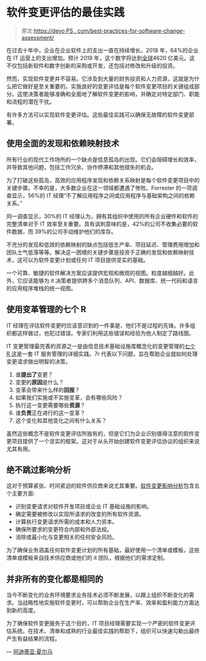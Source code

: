 # 软件变更评估的最佳实践

> 原文:[https://devo PS . com/best-practices-for-software-change-assessment/](https://devops.com/best-practices-for-software-change-assessment/)

在过去十年中，企业在企业软件上的支出一直在持续增长，2018 年，64%的企业在 IT 运营上的支出增加。预计 2019 年，这个数字将达到[全球](https://www.statista.com/statistics/203428/total-enterprise-software-revenue-forecast/)4620 亿美元。这不仅包括新软件和数字创新的采购或开发，还包括对修改和升级的投资。

然而，实现软件变更并不容易。它涉及到大量的财务投资和人力资源，这就是为什么把它做好是至关重要的。实施良好的变更评估是每个软件变更项目的关键组成部分。这使决策者能够准确和全面地了解软件变更的影响，并确定对特定部门、职能和流程的潜在干扰。

有许多方法可以实现软件变更评估。这些最佳实践可以确保无故障的软件变更部署。

## **使用全面的发现和依赖映射技术**

所有行业的现代工作场所的一个缺点是信息孤岛的出现。它们会阻碍增长和效率，并导致其他问题，包括工作冗余、协作停滞和其他错失的机会。

为了打破这些孤岛，高效的应用程序发现和依赖关系映射是每个软件变更项目中的关键步骤。不幸的是，大多数企业在这一领域都遭遇了惨败。Forrester 的一项调查显示，56%的 IT 经理“不了解应用程序之间或应用程序与基础架构之间的依赖关系。”

同一调查显示，30%的 IT 经理认为，拥有其组织中使用的所有企业硬件和软件的完整清单对于 IT 效率至关重要。具有讽刺意味的是，42%的公司不收集必要的软件数据，而 39%的公司手动维护他们的库存。

不充分的发现和低效的依赖映射的缺点包括低生产率、项目延迟、管理费用增加和团队士气低落等等。解决这一困境的关键步骤是投资于正确的发现和依赖映射技术，这可以为软件变更计划或任何 IT 项目提供坚实的基础。

一个可靠、敏捷的软件解决方案应该提供宏观和微观的视图。粒度越细越好。此外，它应该能够为 it 决策者提供跨多个消息队列、API、数据库、统一代码和语言的应用程序堆栈的统一视图。

## **使用变革管理的七个 R**

IT 经理在评估软件变更时应该意识到的一件事是，他们不是过程的先锋。许多组织都这样做过，也犯过错误。专家们利用这些错误和经验为他人制定了路线图。

IT 变更管理最完善的资源之一是由信息技术基础设施库概念化的变更管理的[七个 R](http://itsm.certification.info/seven_r.html),这是一套 IT 服务管理的详细实践。7r 代表以下问题，旨在帮助企业就如何处理变更请求做出明智的决策。

1.  谁**提出了**变更？
2.  变更的**原因**是什么？
3.  变革会带来什么样的**回报**？
4.  如果我们实施或不实施变革，会有哪些风险？
5.  执行这一变更需要哪些**资源**？
6.  谁**负责**正在进行的这一变革？
7.  这个变化和其他变化之间有什么关系？

虽然这些概念不是软件变更评估所独有的，但是它们为企业识别值得注意的软件变更项目提供了一个坚实的框架。这对于从头开始创建软件变更评估协议的组织来说尤其有用。

## **绝不跳过影响分析**

这对于预算紧张、时间紧迫的软件供应商来说尤其重要。[软件变更影响分析](https://www.crosscode.com/what-is-involved-in-a-proper-impact-analysis/)包含五个主要方面:

*   识别变更请求对软件开发项目或企业 IT 基础设施的影响。
*   确定需要被修改以实现所请求的改变的所有软件资源。
*   计算执行变更请求所需的成本和人力资本。
*   确保所要求的变更符合内部和外部法规。
*   消除或最小化与变更相关的任何安全风险。

为了确保业务涵盖任何软件变更计划的所有基础，最好使用一个清单或模板，这些清单或模板来自技术供应商或他们的 it 团队，根据他们的需求定制。

## **并非所有的变化都是相同的**

当今不断变化的业务环境要求业务技术必须不断发展，以跟上组织不断变化的需求。当战略性地实施软件变更时，可以帮助企业在生产率、效率和盈利能力方面达到新的高度。

为了确保软件变更服务于这个目的，IT 项目经理需要实现一个严密的软件变更评估系统。在技术、清单和成熟的行业最佳实践的帮助下，组织可以快速勾勒出最终产生有益结果的流程。

— [阿迪蒂亚·夏尔马](https://devops.com/author/aditya-sharma/)